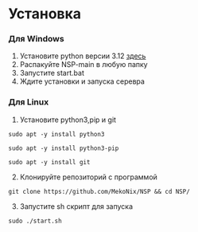 # Установка
### Для Windows 
1. Установите python версии 3.12 [здесь](https://www.python.org/ftp/python/3.12.1/python-3.12.1-amd64.exe)
2. Распакуйте NSP-main в любую папку
3. Запустите start.bat
4. Ждите установки и запуска серевра
### Для Linux
   1. Установите python3,pip и git

    sudo apt -y install python3

    sudo apt -y install python3-pip
      
    sudo apt -y install git
   2. Клонируйте репозиторий с программой

    git clone https://github.com/MekoNix/NSP && cd NSP/

   3. Запустите sh скрипт для запуска 
   
    sudo ./start.sh
